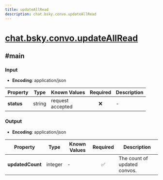 ```yaml
---
title: updateAllRead
description: chat.bsky.convo.updateAllRead
---
```


# [chat.bsky.convo.updateAllRead](https://github.com/myConsciousness/atproto.dart/blob/main/lexicons/chat/bsky/convo/updateAllRead.json)

## #main

### Input

- **Encoding**: application/json

| Property | Type | Known Values | Required | Description |
| --- | --- | --- | :---: | --- |
| **status** | string | request<br/>accepted | ❌ | - |

### Output

- **Encoding**: application/json

| Property | Type | Known Values | Required | Description |
| --- | --- | --- | :---: | --- |
| **updatedCount** | integer | - | ✅ | The count of updated convos. |
